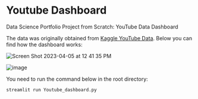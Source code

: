 
# Youtube Dashboard
Data Science Portfolio Project from Scratch: YouTube Data Dashboard

The data was originally obtained from [Kaggle YouTube Data](https://www.kaggle.com/datasets/kenjee/ken-jee-youtube-data). Below you can find how the dashboard works:

![Screen Shot 2023-04-05 at 12 41 35 PM](https://user-images.githubusercontent.com/61659078/230147623-7a47c865-1f07-40d0-acc6-a5e7de43658e.png)

![image](https://user-images.githubusercontent.com/61659078/230148021-03c8fff1-3b8a-4302-ab17-1b5c803f5696.png)

You need to run the command below in the root directory:
```
streamlit run Youtube_dashboard.py
```
